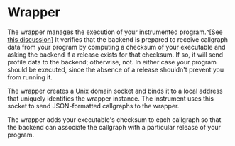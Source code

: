 # Wrapper

The wrapper manages the execution of your instrumented program.^[See [this
discussion][1]] It verifies that the backend is prepared to receive callgraph
data from your program by computing a checksum of your executable and asking the
backend if a release exists for that checksum. If so, it will send profile data
to the backend; otherwise, not. In either case your program should be executed,
since the absence of a release shouldn't prevent you from running it.

[1]: https://groups.google.com/d/msg/golang-nuts/qBQ0bK2zvQA/W-GQviEvVSUJ

The wrapper creates a Unix domain socket and binds it to a local address that
uniquely identifies the wrapper instance. The instrument uses this socket to
send JSON-formatted callgraphs to the wrapper.

The wrapper adds your executable's checksum to each callgraph so that the
backend can associate the callgraph with a particular release of your program.
